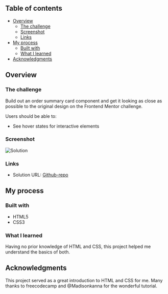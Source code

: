 ## Table of contents

- [Overview](#overview)
  - [The challenge](#the-challenge)
  - [Screenshot](#screenshot)
  - [Links](#links)
- [My process](#my-process)
  - [Built with](#built-with)
  - [What I learned](#what-i-learned)
- [Acknowledgments](#acknowledgments)

## Overview

### The challenge
Build out an order summary card component and get it looking as close as possible to the original design on the Frontend Mentor challenge.

Users should be able to:

- See hover states for interactive elements


### Screenshot

![Solution](.images/order-summary-component.png)


### Links

- Solution URL: [Github-repo](https://github.com/Ebimore/order-summary-component)


## My process

### Built with

- HTML5
- CSS3


### What I learned

Having no prior knowledge of HTML and CSS, this project helped me understand the basics of both.

## Acknowledgments

This project served as a great introduction to HTML and CSS for me. Many thanks to freecodecamp and @Madisonkanna for the wonderful tutorial. [](https://www.freecodecamp.org/news/learn-html-and-css-order-summary-component/) 
